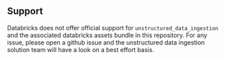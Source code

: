 ## Support
Databricks does not offer official support for `unstructured_data_ingestion` and the associated databricks assets bundle in this repository.
For any issue, please open a github issue and the unstructured data ingestion solution team will have a look on a best effort basis.
